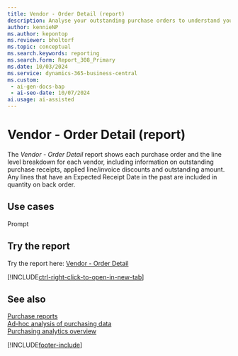 ```yaml
---
title: Vendor - Order Detail (report)
description: Analyse your outstanding purchase orders to understand your expected purchase volume grouped by vendor. Compare your overall outstanding receipts with the expected receipt date to highlight any overdue back orders.
author: kennieNP
ms.author: kepontop
ms.reviewer: bholtorf
ms.topic: conceptual
ms.search.keywords: reporting
ms.search.form: Report_308_Primary
ms.date: 10/03/2024
ms.service: dynamics-365-business-central
ms.custom:
 - ai-gen-docs-bap
 - ai-seo-date: 10/07/2024
ai.usage: ai-assisted
---
```


# Vendor - Order Detail (report)

The *Vendor - Order Detail* report shows each purchase order and the line level breakdown for each vendor, including information on outstanding purchase receipts, applied line/invoice discounts and outstanding amount. Any lines that have an Expected Receipt Date in the past are included in quantity on back order.


## Use cases

Prompt


## Try the report

Try the report here: [Vendor - Order Detail](https://businesscentral.dynamics.com?report=308)

[!INCLUDE[ctrl-right-click-to-open-in-new-tab](../includes/ctrl-right-click-to-open-in-new-tab.md)]


## See also

[Purchase reports](../purchase-reports.md)  
[Ad-hoc analysis of purchasing data](../ad-hoc-analysis-purchasing.md)  
[Purchasing analytics overview](../purchasing-analytics-overview.md)   

[!INCLUDE[footer-include](../includes/footer-banner.md)]